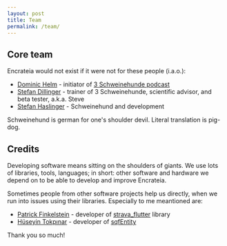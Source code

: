 ```yaml
---
layout: post
title: Team
permalink: /team/
---
```


## Core team

Encrateia would not exist if it were not for these people (i.a.o.):

* [Dominic Helm](https://twitter.com/hellmue) - initiator of
  [3 Schweinehunde podcast](https://3-schweinehun.de)
* [Stefan Dillinger](https://raincastle.blog) - trainer of 3 Schweinehunde,
  scientific advisor, and beta tester, a.k.a. Steve
* [Stefan Haslinger](https://informatom.com) - Schweinehund and development

Schweinehund is german for one's shoulder devil. Literal translation is pig-dog.

## Credits

Developing software means sitting on the shoulders of giants. We use lots of
libraries, tools, languages; in short: other software and hardware we depend
on to be able to develop and improve Encrateia.

Sometimes people from other software projects help us directly, when we run
into issues using their libraries. Especially to me meantioned are:

* [Patrick Finkelstein](https://github.com/BirdyF) - developer of
  [strava_flutter](https://pub.dev/packages/strava_flutter#-installing-tab-)
  library
* [Hüseyin Tokpınar](https://www.linkedin.com/in/huseyin-tokpinar-20ab75a4/) -
  developer of [sqfEntity](https://pub.dev/packages/sqfentity)

Thank you so much!